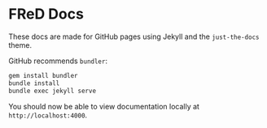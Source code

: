 # FReD Docs

These docs are made for GitHub pages using Jekyll and the `just-the-docs` theme.

GitHub recommends `bundler`:

```sh
gem install bundler
bundle install
bundle exec jekyll serve
```

You should now be able to view documentation locally at `http://localhost:4000`.
